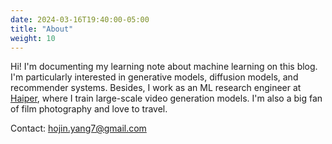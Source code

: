 ```yaml
---
date: 2024-03-16T19:40:00-05:00
title: "About"
weight: 10
---
```


Hi! I'm documenting my learning note about machine learning on this blog. I'm particularly interested in generative models, diffusion models, and recommender systems. Besides, I work as an ML research engineer at [Haiper](https://haiper.ai/), where I train large-scale video generation models. I'm also a big fan of film photography and love to travel.

Contact: hojin.yang7@gmail.com